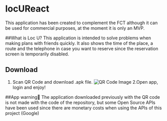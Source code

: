 # locUReact
This application has been created to complement the FCT although it can be used for commercial purposes, at the moment it is only an MVP.


##What is Loc U?
This application is intended to solve problems when making plans with friends quickly. It also shows the time of the place, a route and the telephone in case you want to reserve since the reservation screen is temporarily disabled.

## Download
1. Scan QR Code and download .apk file.
![QR Code Image](https://drive.google.com/file/d/1yPkY6r3wk7BXEy9EjPD0m9fKohtfGn8i/view?usp=sharing)
2.Open app, login and enjoy!

##App warning🚧
The application downloaded previously with the QR code is not made with the code of the repository, but some Open Source APIs have been used since there are monetary costs when using the APIs of this project (Google)
